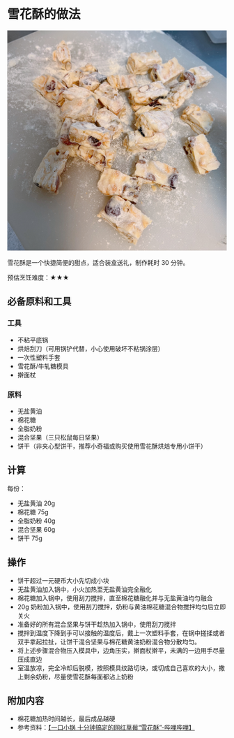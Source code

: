 # 雪花酥的做法

![雪花酥成品](./雪花酥成品.jpg)

雪花酥是一个快捷简便的甜点，适合装盒送礼，制作耗时 30 分钟。

预估烹饪难度：★★★

## 必备原料和工具

### 工具

- 不粘平底锅
- 烘焙刮刀（可用锅铲代替，小心使用破坏不粘锅涂层）
- 一次性塑料手套
- 雪花酥/牛轧糖模具
- 擀面杖

### 原料

- 无盐黄油
- 棉花糖
- 全脂奶粉
- 混合坚果（三只松鼠每日坚果）
- 饼干（非夹心型饼干，推荐小奇福或购买使用雪花酥烘焙专用小饼干）

## 计算

每份：

- 无盐黄油 20g
- 棉花糖 75g
- 全脂奶粉 40g
- 混合坚果 60g
- 饼干 75g

## 操作

- 饼干超过一元硬币大小先切成小块
- 无盐黄油加入锅中，小火加热至无盐黄油完全融化
- 棉花糖加入锅中，使用刮刀搅拌，直至棉花糖融化并与无盐黄油均匀融合
- 20g 奶粉加入锅中，使用刮刀搅拌，奶粉与黄油棉花糖混合物搅拌均匀后立即关火
- 准备好的所有混合坚果与饼干趁热加入锅中，使用刮刀搅拌
- 搅拌到温度下降到手可以接触的温度后，戴上一次塑料手套，在锅中搓揉或者双手拿起拉扯，让饼干混合坚果与棉花糖黄油奶粉混合物分散均匀。
- 将上述步骤混合物压入模具中，边角压实，擀面杖擀平，未满的一边用手尽量压成直边
- 室温放凉，完全冷却后脱模，按照模具纹路切块，或切成自己喜欢的大小，撒上剩余奶粉，尽量使雪花酥每面都沾上奶粉

## 附加内容

- 棉花糖加热时间越长，最后成品越硬
- 参考资料：[【一口小锅 十分钟搞定的网红草莓“雪花酥”-哔哩哔哩】](https://b23.tv/P547ILO)



